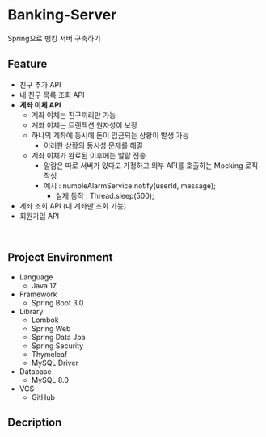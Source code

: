 # Banking-Server
Spring으로 뱅킹 서버 구축하기

## Feature
- 친구 추가 API
- 내 친구 목록 조회 API
- **계좌 이체 API**
    - 계좌 이체는 친구끼리만 가능
    - 계좌 이체는 트랜잭션 원자성이 보장
    - 하나의 계좌에 동시에 돈이 입금되는 상황이 발생 가능
        - 이러한 상황의 동시성 문제를 해결
    - 계좌 이체가 완료된 이후에는 알람 전송
        - 알람은 따로 서버가 있다고 가정하고 외부 API를 호출하는 Mocking 로직 작성
        - 예시 : numbleAlarmService.notify(userId, message);
            - 실제 동작 : Thread.sleep(500);
- 계좌 조회 API (내 계좌만 조회 가능)
- 회원가입 API

<br>

## Project Environment
- Language 
  - Java 17
- Framework
  - Spring Boot 3.0
- Library
  - Lombok
  - Spring Web
  - Spring Data Jpa
  - Spring Security
  - Thymeleaf
  - MySQL Driver
- Database
  - MySQL 8.0
- VCS
  - GitHub

## Decription
